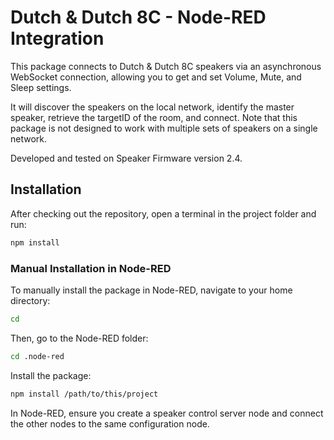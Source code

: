 # Dutch & Dutch 8C - Node-RED Integration

This package connects to Dutch & Dutch 8C speakers via an asynchronous WebSocket connection, allowing you to get and set Volume, Mute, and Sleep settings.

It will discover the speakers on the local network, identify the master speaker, retrieve the targetID of the room, and connect. Note that this package is not designed to work with multiple sets of speakers on a single network.

Developed and tested on Speaker Firmware version 2.4.

## Installation

After checking out the repository, open a terminal in the project folder and run:

```sh
npm install
```

### Manual Installation in Node-RED

To manually install the package in Node-RED, navigate to your home directory:

```sh
cd
```

Then, go to the Node-RED folder:

```sh
cd .node-red
```

Install the package:

```sh
npm install /path/to/this/project
```

In Node-RED, ensure you create a speaker control server node and connect the other nodes to the same configuration node.